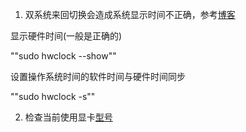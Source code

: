 1. 双系统来回切换会造成系统显示时间不正确，参考[博客](https://zhuanlan.zhihu.com/p/27921873)

显示硬件时间(一般是正确的)

""sudo hwclock --show""

设置操作系统时间的软件时间与硬件时间同步

""sudo hwclock -s""

2. 检查当前使用显卡[型号](https://www.howtogeek.com/508993/how-to-check-which-gpu-is-installed-on-linux/)